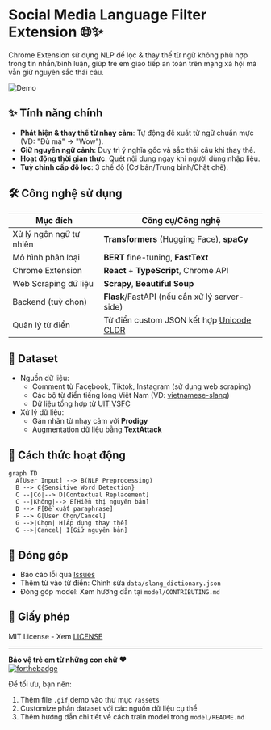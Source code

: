 
# Social Media Language Filter Extension 🌐✨

Chrome Extension sử dụng NLP để lọc & thay thế từ ngữ không phù hợp trong tin nhắn/bình luận, giúp trẻ em giao tiếp an toàn trên mạng xã hội mà vẫn giữ nguyên sắc thái câu.

![Demo](https://via.placeholder.com/800x400?text=GIF+or+Screenshot+Demo+Here)

## ✨ Tính năng chính
- **Phát hiện & thay thế từ nhạy cảm**: Tự động đề xuất từ ngữ chuẩn mực (VD: "Đù má" → "Wow").
- **Giữ nguyên ngữ cảnh**: Duy trì ý nghĩa gốc và sắc thái câu khi thay thế.
- **Hoạt động thời gian thực**: Quét nội dung ngay khi người dùng nhập liệu.
- **Tuỳ chỉnh cấp độ lọc**: 3 chế độ (Cơ bản/Trung bình/Chặt chẽ).

## 🛠 Công nghệ sử dụng
| Mục đích               | Công cụ/Công nghệ                                   |
|-------------------------|----------------------------------------------------|
| Xử lý ngôn ngữ tự nhiên | **Transformers** (Hugging Face), **spaCy**         |
| Mô hình phân loại       | **BERT** fine-tuning, **FastText**                 |
| Chrome Extension        | **React** + **TypeScript**, Chrome API             |
| Web Scraping dữ liệu    | **Scrapy**, **Beautiful Soup**                     |
| Backend (tuỳ chọn)      | **Flask**/FastAPI (nếu cần xử lý server-side)      |
| Quản lý từ điển         | Từ điển custom JSON kết hợp [Unicode CLDR](http://cldr.unicode.org/)|

## 📂 Dataset
- Nguồn dữ liệu:
  - Comment từ Facebook, Tiktok, Instagram (sử dụng web scraping)
  - Các bộ từ điển tiếng lóng Việt Nam (VD: [vietnamese-slang](https://github.com/duyet/vietnamese-slang))
  - Dữ liệu tổng hợp từ [UIT VSFC](https://sites.google.com/uit.edu.vn/uit-nlp/datasets-projects)
- Xử lý dữ liệu:
  - Gán nhãn từ nhạy cảm với **Prodigy** 
  - Augmentation dữ liệu bằng **TextAttack**

## 🌟 Cách thức hoạt động
```mermaid
graph TD
  A[User Input] --> B(NLP Preprocessing)
  B --> C{Sensitive Word Detection}
  C --|Có|--> D[Contextual Replacement]
  C --|Không|--> E[Hiển thị nguyên bản]
  D --> F[Đề xuất paraphrase]
  F --> G[User Chọn/Cancel]
  G -->|Chọn| H[Áp dụng thay thế]
  G -->|Cancel| I[Giữ nguyên bản]
```

## 🤝 Đóng góp
- Báo cáo lỗi qua [Issues](https://github.com/[username]/social-media-language-filter/issues)
- Thêm từ vào từ điển: Chỉnh sửa `data/slang_dictionary.json`
- Đóng góp model: Xem hướng dẫn tại `model/CONTRIBUTING.md`

## 📜 Giấy phép
MIT License - Xem [LICENSE](LICENSE)

---

**Bảo vệ trẻ em từ những con chữ** ❤️  
[![forthebadge](https://forthebadge.com/images/badges/built-with-love.svg)](https://github.com/[username])


Để tối ưu, bạn nên:
1. Thêm file `.gif` demo vào thư mục `/assets`
2. Customize phần dataset với các nguồn dữ liệu cụ thể
3. Thêm hướng dẫn chi tiết về cách train model trong `model/README.md`
